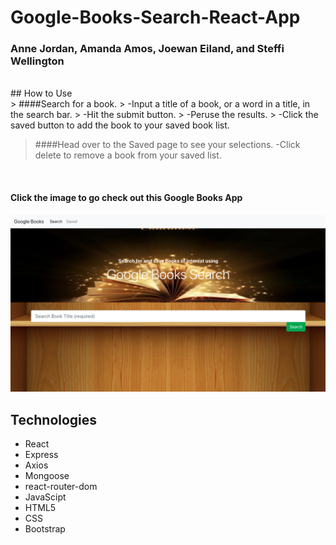 # Google-Books-Search-React-App
### Anne Jordan, Amanda Amos, Joewan Eiland, and Steffi Wellington
<br>
## How to Use
<br>
> ####Search for a book. 
> -Input a title of a book, or a word in a title, in the search bar.
> -Hit the submit button.
> -Peruse the results.
> -Click the saved button to add the book to your saved book list. 
<br>

> ####Head over to the Saved page to see your selections. 
> -Click delete to remove a book from your saved list. 
<br>


#### Click the image to go check out this Google Books App
<a href="" target="_blank">
<img src= "client/public/images/GoogleBooks.png">
</a>

 ## Technologies
*  React
*  Express
*  Axios
*  Mongoose
*  react-router-dom
*  JavaScipt
*  HTML5
*  CSS
*  Bootstrap

